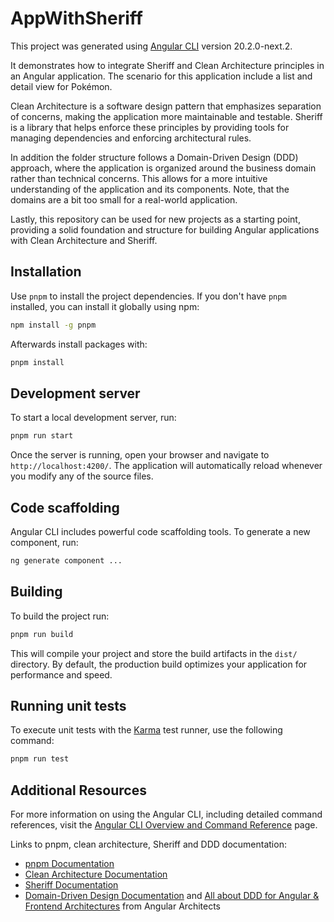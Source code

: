 # AppWithSheriff

This project was generated using [Angular CLI](https://github.com/angular/angular-cli) version 20.2.0-next.2.

It demonstrates how to integrate Sheriff and Clean Architecture principles in an Angular application. The scenario for this application include a list and detail view for Pokémon.

Clean Architecture is a software design pattern that emphasizes separation of concerns, making the application more maintainable and testable. Sheriff is a library that helps enforce these principles by providing tools for managing dependencies and enforcing architectural rules.

In addition the folder structure follows a Domain-Driven Design (DDD) approach, where the application is organized around the business domain rather than technical concerns. This allows for a more intuitive understanding of the application and its components. Note, that the domains are a bit too small for a real-world application.

Lastly, this repository can be used for new projects as a starting point, providing a solid foundation and structure for building Angular applications with Clean Architecture and Sheriff.

## Installation

Use `pnpm` to install the project dependencies. If you don't have `pnpm` installed, you can install it globally using npm:

```bash
npm install -g pnpm
```

Afterwards install packages with:

```bash
pnpm install
```

## Development server

To start a local development server, run:

```bash
pnpm run start
```

Once the server is running, open your browser and navigate to `http://localhost:4200/`. The application will automatically reload whenever you modify any of the source files.

## Code scaffolding

Angular CLI includes powerful code scaffolding tools. To generate a new component, run:

```bash
ng generate component ...
```

## Building

To build the project run:

```bash
pnpm run build
```

This will compile your project and store the build artifacts in the `dist/` directory. By default, the production build optimizes your application for performance and speed.

## Running unit tests

To execute unit tests with the [Karma](https://karma-runner.github.io) test runner, use the following command:

```bash
pnpm run test
```

## Additional Resources

For more information on using the Angular CLI, including detailed command references, visit the [Angular CLI Overview and Command Reference](https://angular.dev/tools/cli) page.

Links to pnpm, clean architecture, Sheriff and DDD documentation:

- [pnpm Documentation](https://pnpm.io/)
- [Clean Architecture Documentation](https://www.geeksforgeeks.org/system-design/complete-guide-to-clean-architecture/)
- [Sheriff Documentation](https://sheriff.softarc.io/docs/introduction)
- [Domain-Driven Design Documentation](https://www.domainlanguage.com/ddd/) and [All about DDD for Angular & Frontend Architectures](https://www.angulararchitects.io/blog/all-about-ddd-for-frontend-architectures-with-angular-co/) from Angular Architects
